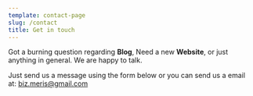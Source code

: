 ```yaml
---
template: contact-page
slug: /contact
title: Get in touch
---
```

Got a burning question regarding **Blog**, Need a new **Website**, or just anything in general. We are happy to talk.

Just send us a message using the form below or you can send us a email at:  biz.meris@gmail.com